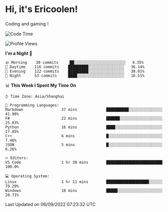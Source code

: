 # Hi, it's Ericoolen!
Coding and gaming！

<!--START_SECTION:waka-->
![Code Time](http://img.shields.io/badge/Code%20Time-351%20hrs%2023%20mins-blue)

![Profile Views](http://img.shields.io/badge/Profile%20Views-0-blue)

**I'm a Night 🦉** 

```text
🌞 Morning    30 commits     ██░░░░░░░░░░░░░░░░░░░░░░░   9.35% 
🌆 Daytime    116 commits    █████████░░░░░░░░░░░░░░░░   36.14% 
🌃 Evening    122 commits    █████████░░░░░░░░░░░░░░░░   38.01% 
🌙 Night      53 commits     ████░░░░░░░░░░░░░░░░░░░░░   16.51%

```


📊 **This Week I Spent My Time On** 

```text
⌚︎ Time Zone: Asia/Shanghai

💬 Programming Languages: 
Markdown                 37 mins             ██████████░░░░░░░░░░░░░░░   41.96% 
F#                       22 mins             ██████░░░░░░░░░░░░░░░░░░░   25.03% 
Python                   16 mins             ████░░░░░░░░░░░░░░░░░░░░░   17.85% 
C++                      6 mins              █░░░░░░░░░░░░░░░░░░░░░░░░   7.46% 
JSON                     5 mins              █░░░░░░░░░░░░░░░░░░░░░░░░   6.26%

🔥 Editors: 
VS Code                  1 hr 30 mins        █████████████████████████   100.0%

💻 Operating System: 
Linux                    1 hr 11 mins        ███████████████████░░░░░░   79.29% 
Windows                  18 mins             █████░░░░░░░░░░░░░░░░░░░░   20.71%

```


 Last Updated on 06/09/2022 07:23:32 UTC
<!--END_SECTION:waka-->

